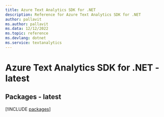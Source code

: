 ```yaml
---
title: Azure Text Analytics SDK for .NET
description: Reference for Azure Text Analytics SDK for .NET
author: pallavit
ms.author: pallavit
ms.data: 12/12/2022
ms.topic: reference
ms.devlang: dotnet
ms.service: textanalytics
---
```

# Azure Text Analytics SDK for .NET - latest
## Packages - latest
[!INCLUDE [packages](text-analytics-index.md)]